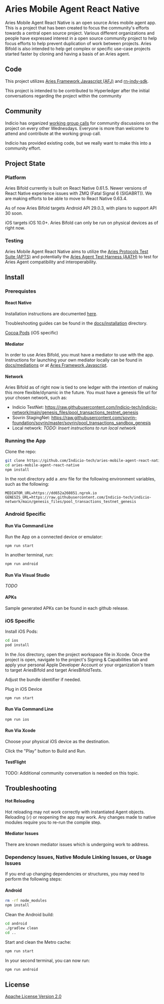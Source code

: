 # Aries Mobile Agent React Native
Aries Mobile Agent React Native is an open source Aries mobile agent app. This is a project that has been created to focus the community's efforts towards a central open source project. Various different organizations and people have expressed interest in a open source community project to help focus efforts to help prevent duplication of work between projects. Aries Bifold is also intended to help get complex or specific use-case projects started faster by cloning and having a basis of an Aries agent.

## Code
This project utilizes [Aries Framework Javascript (AFJ)](https://github.com/hyperledger/aries-framework-javascript) and [rn-indy-sdk](https://github.com/AbsaOSS/rn-indy-sdk).

This project is intended to be contributed to Hyperledger after the initial conversations regarding the project within the community

## Community
Indicio has organized [working group calls](https://wiki.hyperledger.org/display/ARIES/Aries+Bifold+User+Group+Meetings) for community discussions on the project on every other Wednesdays. 
Everyone is more than welcome to attend and contribute at the working group call.

Indicio has provided existing code, but we really want to make this into a community effort.

## Project State
### Platform

Aries Bifold currently is built on React Native 0.61.5. Newer versions of React Native experience issues with ZMQ (Fatal Signal 6 (SIGABRT)). We are making efforts to be able to move to React Native 0.63.4.

As of now Aries Bifold targets Android API 29.0.3, with plans to support API 30 soon. 

iOS targets iOS 10.0+. Aries Bifold can only be run on physical devices as of right now.

### Testing
Aries Mobile Agent React Native aims to utilize the [Aries Protocols Test Suite (APTS)](https://github.com/hyperledger/aries-protocol-test-suite) and potentially the [Aries Agent Test Harness (AATH)](https://github.com/hyperledger/aries-agent-test-harness) to test for Aries Agent compatibility and interoperability.

## Install

### Prerequistes

#### React Native
Installation instructions are documented [here](https://reactnative.dev/docs/environment-setup).

Troubleshooting guides can be found in the [docs/installation](./docs/INSTALLATION.md) directory. 

[Cocoa Pods](https://cocoapods.org/) (iOS specific) 

#### Mediator 
In order to use Aries Bifold, you must have a mediator to use with the app. Instructions for launching your own mediator locally can be found in [docs/mediations](./docs/MEDIATION.md) or at [Aries Framework Javascript](https://github.com/hyperledger/aries-framework-javascript#starting-mediator-agents).

#### Network
Aries Bifold as of right now is tied to one ledger with the intention of making this more flexible/dynamic in the future. You must have a genesis file url for your chosen network, such as:
* Indicio TestNet: https://raw.githubusercontent.com/Indicio-tech/indicio-network/main/genesis_files/pool_transactions_testnet_genesis
* Sovrin StagingNet: https://raw.githubusercontent.com/sovrin-foundation/sovrin/master/sovrin/pool_transactions_sandbox_genesis
* Local network: _TODO: Insert instructions to run local network_

### Running the App
Clone the repo:
```sh
git clone https://github.com/Indicio-tech/aries-mobile-agent-react-native
cd aries-mobile-agent-react-native
npm install 
```

In the root directory add a .env file for the following environment variables, such as the following:
```
MEDIATOR_URL=https://dd652a260851.ngrok.io
GENESIS_URL=https://raw.githubusercontent.com/Indicio-tech/indicio-network/main/genesis_files/pool_transactions_testnet_genesis
```

### Android Specific
#### Run Via Command Line

Run the App on a connected device or emulator:
```sh
npm run start
```
In another terminal, run:
```sh
npm run android
```

#### Run Via Visual Studio
_TODO_

#### APKs
Sample generated APKs can be found in each github release.

### iOS Specific
Install iOS Pods:
```sh
cd ios
pod install
```

In the /ios directory, open the project workspace file in Xcode. 
Once the project is open, navigate to the project's Signing & Capabilities tab and apply your personal Apple Developer Account or your organization's team to target AriesBifold and target AriesBifoldTests. 

Adjust the bundle identifier if needed.

Plug in iOS Device

```sh
npm run start
```

#### Run Via Command Line
```sh
npm run ios
```

#### Run Via Xcode
Choose your physical iOS device as the destination.

Click the "Play" button to Build and Run.

#### TestFlight
TODO: Additional community conversation is needed on this topic.

## Troubleshooting

#### Hot Reloading
Hot reloading may not work correctly with instantiated Agent objects. Reloading (`r`) or reopening the app may work. Any changes made to native modules require you to re-run the compile step.

#### Mediator Issues
There are known mediator issues which is undergoing work to address.

### Dependency Issues, Native Module Linking Issues, or Usage Issues
If you end up changing dependencies or structures, you may need to perform the following steps:

#### Android

```sh
rm -rf node_modules
npm install
```

Clean the Android build:
```sh
cd android
./gradlew clean
cd ..
```

Start and clean the Metro cache:
```sh
npm run start
```

In your second terminal, you can now run:
```sh
npm run android
```

## License
[Apache License Version 2.0](./LICENSE)
